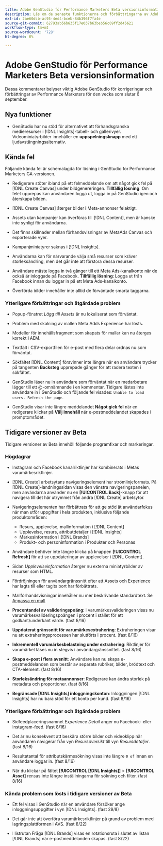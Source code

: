 ```yaml
---
title: Adobe GenStudio för Performance Marketers Beta versionsinformation
description: Läs om de senaste funktionerna och förbättringarna av Adobe GenStudion för Performance Marketers.
exl-id: 2ae60dcb-ac95-4ed4-bceb-84b396f7fa4e
source-git-commit: 62793ab56b635f17e037b63beb56c09ff2d45621
workflow-type: tm+mt
source-wordcount: '728'
ht-degree: 0%

---
```


# Adobe GenStudio för Performance Marketers Beta versionsinformation

Dessa kommentarer belyser viktig Adobe GenStudio för korrigeringar och förbättringar av Performance Marketers för den vecka som slutar 6 september.

## Nya funktioner

* GenStudio har nu stöd för alternativet att förhandsgranska medieresurser i [!DNL Insights]-tabell- och gallerivyer. Videominiatyrbilder innehåller en **uppspelningsknapp** med ett ljudavstängningsalternativ. <!-- GS-4398 -->

## Kända fel

Följande kända fel är schemalagda för lösning i GenStudio for Performance Marketers GA-versionen.

* Redigerare stöter ibland på ett felmeddelande om att något gick fel på [!DNL Create Canvas] under bildgenereringen. **Tillfällig lösning**: Om felet upprepas kan användaren logga ut, logga in på GenStudio igen och återskapa bilden.  <!-- GS-4813 -->

* [!DNL Create Canvas] återger bilder i Meta-annonser felaktigt. <!-- GS-4864 -->

* Assets utan kampanjer kan överföras till [!DNL Content], men är kanske inte synligt för användarna. <!-- GS-4815 -->

* Det finns skillnader mellan förhandsvisningar av MetaAds Canvas och exporterade vyer. <!-- GS-4492 4401 -->

* Kampanjminiatyrer saknas i [!DNL Insights]. <!-- GS-4648 -->

* Användarna kan för närvarande välja små resurser som kräver storleksändring, men det går inte att förstora dessa resurser. <!-- GS-3131 -->

* Användare måste logga in två gånger till ett Meta Ads-kanalkonto när de också är inloggade på Facebook. **Tillfällig lösning**: Logga ut från Facebook innan du loggar in på ett Meta Ads-kanalkonto.

* Överförda bilder innehåller inte alltid de förväntade smarta taggarna. <!-- GS-4856 -->

### Ytterligare förbättringar och åtgärdade problem

* Popup-fönstret _Lägg till Assets_ är nu lokaliserat som förväntat. <!-- GS-3834 -->

* Problem med skalning av mallen Meta Adds Experience har lösts. <!-- GS-4174 -->

* Modeller för innehållsfragment som skapats för mallar kan nu återges korrekt i AEM. <!-- GS-4716 -->

* Textfält i CSV-exportfilen för e-post med flera delar ordnas nu som förväntat. <!-- GS-4013 -->

* Sökfältet [!DNL Content] försvinner inte längre när en användare trycker på tangenten **Backsteg** upprepade gånger för att radera texten i sökfältet.  <!-- GS-4543 -->

* GenStudio läser nu in användare som förväntat när en medarbetare lägger till ett @-omnämnande i en kommentar. Tidigare lästes inte användare in i GenStudio och följande fel visades: `Unable to load users. Refresh the page`. <!-- GS-4113 -->

* GenStudio visar inte längre meddelandet **Något gick fel** när en redigerare klickar på **Välj innehåll** när e-postmeddelandet skapades i promptområdet. <!-- GS-4879 -->

## Tidigare versioner av Beta

Tidigare versioner av Beta innehöll följande programfixar och markeringar.

### Högdagrar

* Instagram och Facebook kanalriktlinjer har kombinerats i Metas varumärkesriktlinjer.

* [!DNL Create] arbetsytans navigeringselement har strömlinjeformats. På [!DNL Create]-landningssidan visas den vänstra navigeringspanelen, men användarna använder nu en **[!UICONTROL Back]**-knapp för att navigera till det här utrymmet från andra [!DNL Create] arbetsytor.

* Navigeringselementen har förbättrats för att ge stöd åt användarfokus när man utför uppgifter i hela produkten, inklusive följande produktområden:

   * Resurs, upplevelse, mallinformation i [!DNL Content]
   * Upplevelse, resurs, attributdetaljer i [!DNL Insights]
   * Märkesinformation i [!DNL Brands]
   * Produkt- och personinformation i Produkter och Personas

* Användare behöver inte längre klicka på knappen **[!UICONTROL Refresh]** för att se uppdateringar av upplevelser i [!DNL Content].

* Sidan _Upplevelseinformation_ återger nu externa miniatyrbilder av resurser som HTML.

* Fördröjningen för användargränssnitt efter att Assets och Experience har lagts till eller tagits bort har förbättrats.

* Mallförhandsvisningar innehåller nu mer beskrivande standardtext. Se [Anpassa en mall](https://experienceleague.adobe.com/en/docs/genstudio/user-guide/content/templates/customize-template#template-preview).

* **Procentandel av valideringspoäng**: I varumärkesvalideringen visas nu varumärkesvalideringspoängen i procent i stället för ett godkänt/underkänt värde. (fast 8/16)

* **Uppdaterat gränssnitt för varumärkesextrahering**: Extraheringen visar nu att extraheringsprocessen har slutförts i procent. (fast 8/16)

* **Inkrementell varumärkesbelastning under extrahering**: Riktlinjer för varumärket läses nu in stegvis i användargränssnittet. (fast 8/16)

* **Skapa e-post i flera avsnitt**: Användare kan nu skapa e-postmeddelanden som består av separata rubriker, bilder, brödtext och CTA-element. (fast 8/16)

* **Storleksändring för metaannonser**: Redigerare kan ändra storlek på metadata och proportioner. (fast 8/16)

* **Begränsade [!DNL Insights] inloggningskonton**: Inloggningen [!DNL Insights] har nu bara stöd för ett konto per kund. (fast 8/16)

### Ytterligare förbättringar och åtgärdade problem

* Sidfeedplaceringsnamnet _Experience Detail_ anger nu Facebook- eller Instagram-feed. (fast 8/16)

* Det är nu konsekvent att beskära större bilder och videoklipp när användaren navigerar från vyn _Resursöversikt_ till vyn _Resursdetaljer_. (fast 8/16)

* Resultatantal för attributskärmssökning visas inte längre `0 of` innan en användare loggar in. (fast 8/16) <!-- GS-3665 -->

* När du klickar på fältet **[!UICONTROL [!DNL Insights]]** > **[!UICONTROL Asset]** rensas inte längre inställningarna för sökning och filter. (fast 8/16) <!-- GS-3476 -->

### Kända problem som lösts i tidigare versioner av Beta

* Ett fel visas i GenStudio när en användare försöker ange inloggningsuppgifter i vyn [!DNL Insights]. (fast 29/8) <!-- GS-4689 -->

* Det går inte att överföra varumärkesriktlinjer på grund av problem med lagringsplattformen i AVS. (fast 8/22) <!-- GS-4369 -->

* I listrutan Fråga [!DNL Brands] visas en rotationsruta i slutet av listan [!DNL Brands] när e-postmeddelanden skapas. (fast 8/22) <!-- GS-4077 -->
